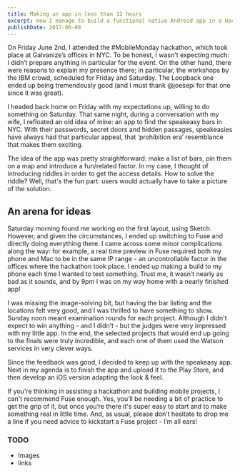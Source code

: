 ```yaml
---
title: Making an app in less than 12 hours
excerpt: How I manage to build a functional native Android app in a Hackaton with Fuse.
publishDate: 2017-06-08
---
```


On Friday June 2nd, I attended the #MobileMonday hackathon, which took place at Galvanize’s offices in NYC. To be honest, I wasn't expecting much: I didn’t prepare anything in particular for the event. On the other hand, there were reasons to explain my presence there; in particular, the workshops by the IBM crowd, scheduled for Friday and Saturday. The Loopback one ended up being tremendously good (and I must thank @joesepi for that one since it was great).

I headed back home on Friday with my expectations up, willing to do something on Saturday. That same night, during a conversation with my wife, I refloated an old idea of mine: an app to find the speakeasy bars in NYC. With their passwords, secret doors and hidden passages, speakeasies have always had that particular appeal, that ‘prohibition era’ resemblance that makes them exciting.

The idea of the app was pretty straightforward: make a list of bars, pin them on a map and introduce a fun/related factor. In my case, I thought of introducing riddles in order to get the access details. How to solve the riddle? Well, that's the fun part: users would actually have to take a picture of the solution.

## An arena for ideas

Saturday morning found me working on the first layout, using Sketch. However, and given the circumstances, I ended up switching to Fuse and directly doing everything there. I came across some minor complications along the way: for example, a real time preview in Fuse required both my phone and Mac to be in the same IP range - an uncontrollable factor in the offices where the hackathon took place. I ended up making a build to my phone each time I wanted to test something. Trust me, it wasn’t nearly as bad as it sounds, and by 9pm I was on my way home with a nearly finished app!

I was missing the image-solving bit, but having the bar listing and the locations felt very good, and I was thrilled to have something to show. Sunday noon meant examination rounds for each project. Although I didn't expect to win anything - and I didn’t - but the judges were very impressed with my little app. In the end, the selected projects that would end up going to the finals were truly incredible, and each one of them used the Watson services in very clever ways. 

Since the feedback was good, I decided to keep up with the speakeasy app. Next in my agenda is to finish the app and upload it to the Play Store, and then develop an iOS version adapting the look & feel. 

If you're thinking in assisting a hackathon and building mobile projects, I can't recommend Fuse enough. Yes, you’ll be needing a bit of practice to get the grip of it, but once you’re there it's super easy to start and to make something real in little time. And, as usual, please don’t hesitate to drop me a line if you need advice to kickstart a Fuse project - I’m all ears!

### TODO
- Images
- links